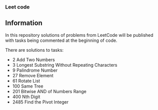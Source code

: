 ### Leet code

## Information
In this repository solutions of problems from LeetCode will be published with tasks being commented at the beginning of code.

There are solutions to tasks:
- 2 Add Two Numbers
- 3 Longest Substring Without Repeating Characters
- 9 Palindrome Number
- 27 Remove Element
- 61 Rotate List
- 100 Same Tree
- 201 Bitwise AND of Numbers Range
- 400 Nth Digit
- 2485 Find the Pivot Integer